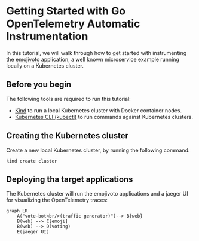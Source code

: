 # Getting Started with Go OpenTelemetry Automatic Instrumentation

In this tutorial, we will walk through how to get started with instrumenting the [emojivoto](https://github.com/BuoyantIO/emojivoto) application, a well known microservice example running locally on a Kubernetes cluster.

## Before you begin

The following tools are required to run this tutorial:

- [Kind](https://kind.sigs.k8s.io/) to run a local Kubernetes cluster with Docker container nodes.
- [Kubernetes CLI (kubectl)](https://kubernetes.io/docs/tasks/tools/install-kubectl/) to run commands against Kubernetes clusters.

## Creating the Kubernetes cluster

Create a new local Kubernetes cluster, by running the following command:

```shell
kind create cluster
```

## Deploying tha target applications

The Kubernetes cluster will run the emojivoto applications and a jaeger UI for visualizing the OpenTelemetry traces:

```mermaid
graph LR
    A("vote-bot<br/>(traffic generator)")--> B{web}
    B(web) --> C[emoji]
    B(web) --> D(voting)
    E(jaeger UI)
```
